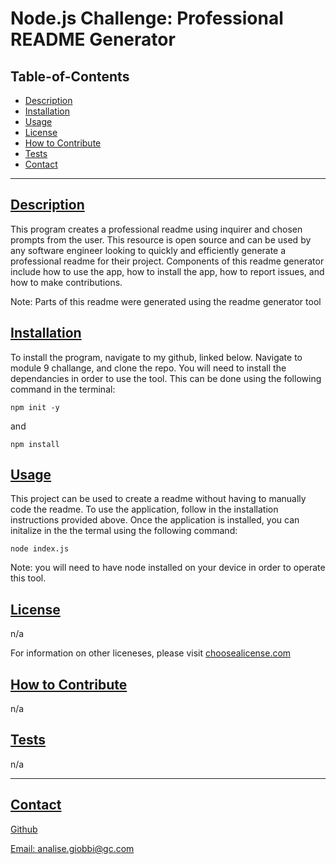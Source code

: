 
  # Node.js Challenge: Professional README Generator

  

  ## Table-of-Contents
  - [Description](#description)
  - [Installation](#installation)
  - [Usage](#usage)
  - [License](#license)
  - [How to Contribute](#how-to-contribute)
  - [Tests](#tests)
  - [Contact](#contact)

  ---

  ## [Description](#table-of-contents)
  This program creates a professional readme using inquirer and chosen prompts from the user. This resource is open source and can be used by any software engineer looking to quickly and efficiently generate a professional readme for their project. Components of this readme generator include how to use the app, how to install the app, how to report issues, and how to make contributions. 

  Note: Parts of this readme were generated using the readme generator tool 

  ## [Installation](#table-of-contents)
  To install the program, navigate to my github, linked below. Navigate to module 9 challange, and clone the repo. You will need to install the dependancies in order to use the tool. This can be done using the following command in the terminal:

  ```
  npm init -y

  ```

  and 

  ```
  npm install

  ```

  ## [Usage](#table-of-contents)
  This project can be used to create a readme without having to manually code the readme. To use the application, follow in the installation instructions provided above. Once the application is installed, you can initalize in the the termal using the following command:

  ```
  node index.js

  ```

  Note: you will need to have node installed on your device in order to operate this tool. 

  ## [License](#table-of-contents)
  n/a

  For information on other liceneses, please visit
  [choosealicense.com](https://choosealicense.com/)

  ## [How to Contribute](#table-of-contents)
  n/a

  ## [Tests](#table-of-contents)
   n/a

   ---
  ## [Contact](#table-of-contents)

  [Github](http://github.com/analisegiobbi3)

  [Email: analise.giobbi@gc.com](mailto:analise.giobbi@gc.com)

